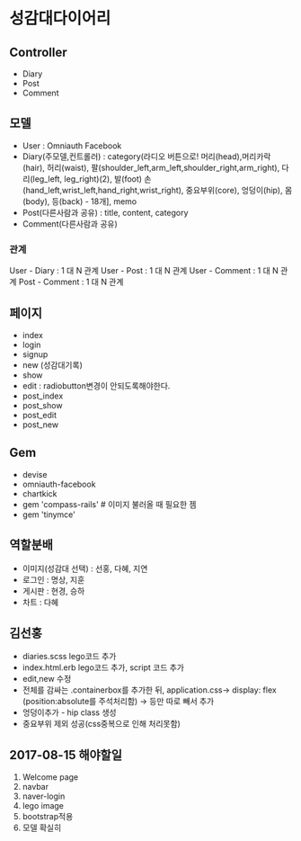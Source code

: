 # 성감대다이어리

## Controller
- Diary
- Post
- Comment

## 모델
- User : Omniauth Facebook
- Diary(주모델,컨트롤러) : category(라디오 버튼으로! 머리(head),머리카락(hair), 허리(waist), 팔(shoulder_left,arm_left,shoulder_right,arm_right), 다리(leg_left, leg_right)(2), 발(foot) 손(hand_left,wrist_left,hand_right,wrist_right), 중요부위(core), 엉덩이(hip), 몸(body), 등(back) - 18개], memo 
- Post(다른사람과 공유) : title, content, category 
- Comment(다른사람과 공유)

### 관계
User - Diary : 1 대 N 관계
User - Post : 1 대 N 관계
User - Comment : 1 대 N 관계
Post - Comment : 1 대 N 관계

## 페이지
- index
- login
- signup
- new (성감대기록)
- show
- edit : radiobutton변경이 안되도록해야한다.
- post_index
- post_show
- post_edit
- post_new

## Gem
- devise
- omniauth-facebook
- chartkick
- gem 'compass-rails' # 이미지 불러올 때 필요한 젬
- gem 'tinymce'

## 역할분배
- 이미지(성감대 선택) : 선홍, 다혜, 지연
- 로그인 : 명상, 지훈
- 게시판 : 현경, 승하
- 차트 : 다혜

## 김선홍
- diaries.scss lego코드 추가
- index.html.erb lego코드 추가, script 코드 추가
- edit,new 수정
- 전체를 감싸는 .containerbox를 추가한 뒤, application.css-> display: flex  
(position:absolute를 주석처리함) -> 등만 따로 빼서 추가 
- 엉덩이추가 - hip class 생성 
- 중요부위 제외 성공(css중복으로 인해 처리못함)


## 2017-08-15 해야할일
1. Welcome page
2. navbar
3. naver-login
4. lego image
5. bootstrap적용
6. 모델 확실히